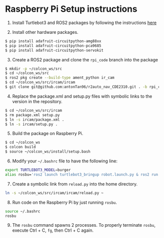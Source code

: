 # Raspberry Pi Setup instructions

1. Install Turtlebot3 and ROS2 packages by following the instructions [here](https://emanual.robotis.com/docs/en/platform/turtlebot3/sbc_setup/#sbc-setup)

2. Install other hardware packages.
```bash
$ pip install adafruit-circuitpython-amg88xx
$ pip install adafruit-circuitpython-pca9685
$ pip install adafruit-circuitpython-servokit
``` 

3. Create a ROS2 package and clone the `rpi_code` branch into the package
```bash
$ mkdir -p ~/colcon_ws/src 
$ cd ~/colcon_ws/src
$ ros2 pkg create --build-type ament_python ir_cam
$ cd ~/colcon_ws/src/ircam/ircam
$ git clone git@github.com:antonTan96/r2auto_nav_CDE2310.git . -b rpi_code
```

4. Replace the package.xml and setup.py files with symbolic links to the version in the repository.
```bash
$ cd ~/colcon_ws/src/ircam
$ rm package.xml setup.py
$ ln -s ircam/package.xml .
$ ln -s ircam/setup.py .
```

5. Build the package on Raspberry Pi. 
```bash
$ cd ~/colcon_ws
$ colcon build
$ source ~/colcon_ws/install/setup.bash
```

6. Modify your `~/.bashrc` file to have the following line:
```bash
export TURTLEBOT3_MODEL=burger
alias rosbu='ros2 launch turtlebot3_bringup robot.launch.py & ros2 run ircam ircam_on'
```

7. Create a symbolic link from `reload.py` into the home directory.
```bash
ln -s ~/colcon_ws/src/ircam/ircam/reload.py ~
```

8. Run code on the Raspberry Pi by just running `rosbu`.
```bash
source ~/.bashrc
rosbu
```

9. The `rosbu` command spawns 2 processes. To properly terminate `rosbu`, execute Ctrl + C, `fg`, then Ctrl + C again. 
